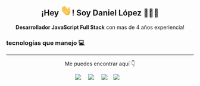 <p align="center" width="300">
   <h2 align="center">¡Hey <img src="https://raw.githubusercontent.com/ABSphreak/ABSphreak/master/gifs/Hi.gif" width="30px">! Soy Daniel López 👨🏻‍💻</h2>
   <p align="center"> <strong>Desarrollador JavaScript Full Stack</strong> con mas de 4 años experiencia!</p>
</p>

### tecnologías que manejo 💻

<hr>
<p align="center" width="300">
   <span align="center">Me puedes encontrar aquí 👇</span>
</p>
   <p align="center">
        <a href="https://danidev.me/"
        ><img
          src="https://img.shields.io/badge/portafolio-%23002970.svg"
          height="25" /></a
      >
         
      <a href="https://www.linkedin.com/in/dani-dev/"
        ><img
          src="https://img.shields.io/badge/linkedin-%230077B5.svg?&style=for-the-badge&logo=linkedin&logoColor=white"
          height="25"
      /></a>
         
      <a href="https://twitter.com/ldanidev"
        ><img
          src="https://img.shields.io/badge/twitter-%231DA1F2.svg?&style=for-the-badge&logo=twitter&logoColor=white"
          height="25" /></a
      ></a>   
      <a href="mailto:daniellopezj0327@gmail.com?subject=Olá%20Bruno%20Tacca"><img src="https://img.shields.io/badge/gmail-%23D14836.svg?&style=for-the-badge&logo=gmail&logoColor=white" /></a>&nbsp;&nbsp;&nbsp;&nbsp;
    </p>


